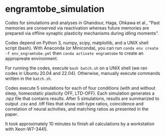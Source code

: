 # engramtobe_simulation
Codes for simulations and analyses in Ghandour, Haga, Ohkawa et al., "Past memories are conserved via reactivation whereas future memories are prepared via offline synaptic plasticity mechanisms during idling moments".

Codes depend on Python 3, numpy, scipy, matplotlib, and a UNIX shell script (bash). With Anaconda (or Miniconda), you can run `conda env create -f env_engramtobe.yml` then `conda activate engramtobe` to create an appropreate environment.

For running the codes, execute `bash batch.sh` on a UNIX shell (we ran codes in Ubuntu 20.04 and 22.04). Otherwise, manually execute commands written in the `batch.sh`.

Codes execute 5 simulations for each of four conditions (with and without sleep, homeostatic plasticity OFF, LTD-OFF). Each simulation generates a .npz file that contains results. After 5 simulations, results are summarized to output .csv and .tiff files that show cell-type ratios, coincidence and correlation of neural activities, and matching ratios as presented in the paper. 

It took approximately 10 minutes to finish all calculations by a workstation with Xeon-W7-3445.
